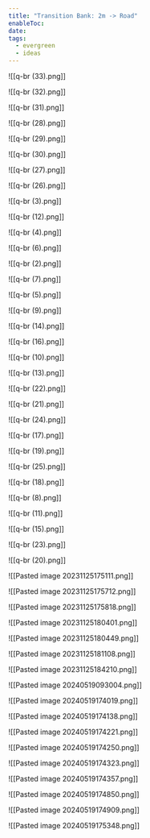 ```yaml
---
title: "Transition Bank: 2m -> Road"
enableToc: 
date: 
tags:
  - evergreen
  - ideas
---
```

![[q-br (33).png]]

![[q-br (32).png]]

![[q-br (31).png]]

![[q-br (28).png]]

![[q-br (29).png]]

![[q-br (30).png]]

![[q-br (27).png]]

![[q-br (26).png]]

![[q-br (3).png]]

![[q-br (12).png]]

![[q-br (4).png]]

![[q-br (6).png]]

![[q-br (2).png]]

![[q-br (7).png]]

![[q-br (5).png]]

![[q-br (9).png]]

![[q-br (14).png]]

![[q-br (16).png]]

![[q-br (10).png]]

![[q-br (13).png]]

![[q-br (22).png]]

![[q-br (21).png]]

![[q-br (24).png]]

![[q-br (17).png]]

![[q-br (19).png]]

![[q-br (25).png]]

![[q-br (18).png]]

![[q-br (8).png]]

![[q-br (11).png]]

![[q-br (15).png]]

![[q-br (23).png]]

![[q-br (20).png]]

![[Pasted image 20231125175111.png]]

![[Pasted image 20231125175712.png]]

![[Pasted image 20231125175818.png]]

![[Pasted image 20231125180401.png]]

![[Pasted image 20231125180449.png]]

![[Pasted image 20231125181108.png]]

![[Pasted image 20231125184210.png]]

![[Pasted image 20240519093004.png]]

![[Pasted image 20240519174019.png]]

![[Pasted image 20240519174138.png]]

![[Pasted image 20240519174221.png]]

![[Pasted image 20240519174250.png]]

![[Pasted image 20240519174323.png]]

![[Pasted image 20240519174357.png]]

![[Pasted image 20240519174850.png]]

![[Pasted image 20240519174909.png]]

![[Pasted image 20240519175348.png]]

